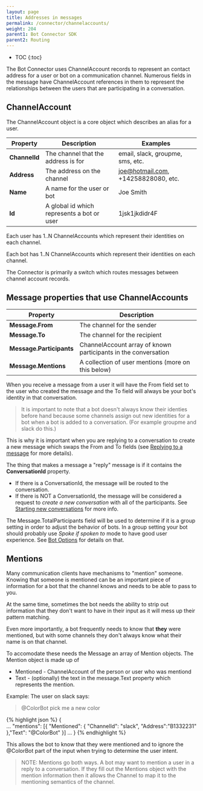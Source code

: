 ```yaml
---
layout: page
title: Addresses in messages
permalink: /connector/channelaccounts/
weight: 204
parent1: Bot Connector SDK
parent2: Routing
---
```


* TOC
{:toc}

The Bot Connector uses ChannelAccount records to represent an contact address for a user or bot
on a communication channel.  Numerous fields in the message have ChannelAccount 
references in them to represent the relationships between the users that are participating in
a conversation. 

## ChannelAccount
The ChannelAccount object is a core object which describes an alias for a user. 

| **Property** | **Description**                     | **Examples**                        
|--------------|-------------------------------------|---------------------------------
|**ChannelId** | The channel that the address is for | email, slack, groupme, sms, etc.
|**Address**   | The address on the channel          | joe@hotmail.com, +14258828080, etc.
|**Name**      | A name for the user or bot          | Joe Smith 
|**Id**        | A global id which represents a bot or user | 1jsk1jkdidr4F

Each user has 1..N ChannelAccounts which represent their identities on each channel.

Each bot has 1..N ChannelAccounts which represent their identities on each channel. 

The Connector is primarily a switch which routes messages between channel account records.

## Message properties that use ChannelAccounts

| **Property** | **Description**                                             
|--------------|-------------------------------------
|**Message.From**       | The channel for the sender         
|**Message.To**         | The channel for the recipient      
|**Message.Participants** | ChannelAccount array of known participants in the conversation           
|**Message.Mentions**   | A collection of user mentions (more on this below)

When you receive a message from a user it will have the From field set to the
user who created the message and the To field will always be your bot's identity
in that conversation.  

>It is important to note that a bot doesn't always know
their identies before hand because some channels assign out new identities for
a bot when a bot is added to a conversation. (For example groupme and slack do this.)

This is why it is important when you are replying to a conversation to create a new 
message which swaps the From and To fields (see [Replying to a message](/connector/replying/) for 
more details). 

The thing that makes a message a "reply" message is if it contains the **ConversationId** property.

* If there is a ConversationId, the message will be routed to the conversation.
* If there is NOT a ConversationId, the message will be considered a request to *create a new conversation* 
with all of the participants.  See [Starting new conversations](/connector/new-conversations/) for more info.

The Message.TotalParticipants field will be used to determine if it is a group setting in order to adjust
the behavior of bots.  In a group setting your bot should probably use *Spoke if spoken to* mode to 
have good user experience.  See [Bot Options](/connector/bot-options/) for details on that.

## Mentions
Many communication clients have mechanisms to "mention" someone.  Knowing that someone is 
mentioned can be an important piece of information for a bot that 
the channel knows and needs to be able to pass to you.  

At the same time, sometimes the bot needs the ability to strip out information that they don't want to have
in their input as it will mess up their pattern matching.

Even more importantly, a bot frequently needs to know that **they** were mentioned, but with some channels
they don't always know what their name is on that channel. 

To accomodate these needs the Message an array of Mention objects.  The Mention object is made up of
* Mentioned - ChannelAccount of the person or user who was mentiond
* Text - (optionally) the text in the message.Text property which represents the mention.

Example:
The user on slack says:

> @ColorBot pick me a new color

{% highlight json %}
    {   
        ...
       "mentions": [{ "Mentioned": { "ChannelId": "slack", "Address":"B1332231" },"Text": "@ColorBot" }]
        ...
    }
{% endhighlight %}

This allows the bot to know that they were mentioned and to ignore the @ColorBot part of the input when
trying to determine the user intent.

> NOTE: Mentions go both ways.  A bot may want to mention a user in a reply to a conversation.  If they fill out the Mentions
object with the mention information then it allows the Channel to map it to the mentioning semantics of the channel.

